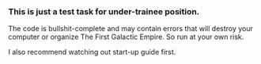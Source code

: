### This is just a test task for under-trainee position.
The code is bullshit-complete and may contain errors that will destroy your computer or organize The First Galactic Empire.
So run at your own risk.

I also recommend watching out start-up guide first.
